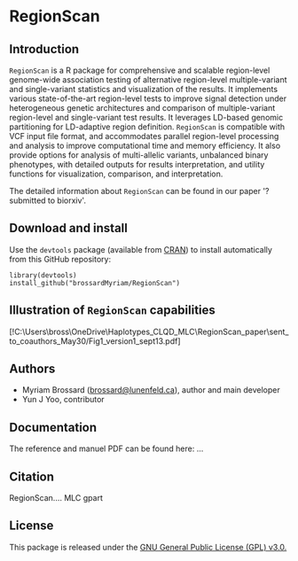 # RegionScan

## Introduction
`RegionScan` is a R package for comprehensive and scalable region-level genome-wide association testing of alternative region-level multiple-variant and single-variant statistics and visualization of the results. It implements various state-of-the-art region-level tests to improve signal detection under heterogeneous genetic architectures and comparison of multiple-variant region-level and single-variant test results. It leverages LD-based genomic partitioning for LD-adaptive region definition. `RegionScan` is compatible with VCF input file format, and accommodates parallel region-level processing and analysis to improve computational time and memory efficiency. It also provide options for analysis of multi-allelic variants, unbalanced binary phenotypes, with detailed outputs for results interpretation, and utility functions for visualization, comparison, and interpretation.

The detailed information about `RegionScan` can be found in our paper '?submitted to biorxiv'.

## Download and install
Use the `devtools` package (available from
[CRAN](http://cran-r.c3sl.ufpr.br/web/packages/devtools/index.html)) to
install automatically from this GitHub repository:

```{r, eval=TRUE}
library(devtools)
install_github("brossardMyriam/RegionScan")
```

## Illustration of `RegionScan` capabilities
[!C:\Users\bross\OneDrive\Haplotypes_CLQD_MLC\RegionScan_paper\sent_to_coauthors_May30/Fig1_version1_sept13.pdf]

## Authors
- Myriam Brossard (brossard@lunenfeld.ca), author and main developer
- Yun J Yoo, contributor

## Documentation 
The reference and manuel PDF can be found here: ...

## Citation
RegionScan....
MLC
gpart

## License
This package is released under the [GNU General Public License (GPL) v3.0.](https://www.gnu.org/licenses/gpl-3.0.html)
